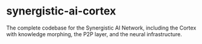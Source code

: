 # synergistic-ai-cortex
The complete codebase for the Synergistic AI Network, including the Cortex with knowledge morphing, the P2P layer, and the neural infrastructure.
